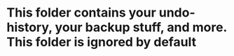# This folder contains your undo-history, your backup stuff, and more. This folder is ignored by default
